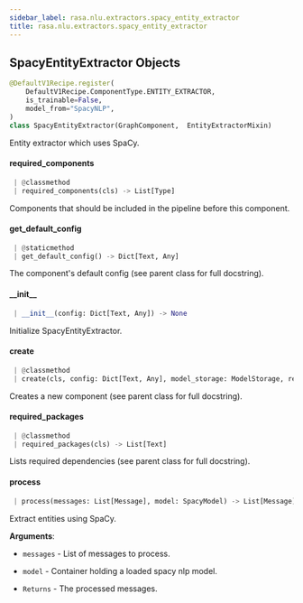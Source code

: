 ```yaml
---
sidebar_label: rasa.nlu.extractors.spacy_entity_extractor
title: rasa.nlu.extractors.spacy_entity_extractor
---
```

## SpacyEntityExtractor Objects

```python
@DefaultV1Recipe.register(
    DefaultV1Recipe.ComponentType.ENTITY_EXTRACTOR,
    is_trainable=False,
    model_from="SpacyNLP",
)
class SpacyEntityExtractor(GraphComponent,  EntityExtractorMixin)
```

Entity extractor which uses SpaCy.

#### required\_components

```python
 | @classmethod
 | required_components(cls) -> List[Type]
```

Components that should be included in the pipeline before this component.

#### get\_default\_config

```python
 | @staticmethod
 | get_default_config() -> Dict[Text, Any]
```

The component&#x27;s default config (see parent class for full docstring).

#### \_\_init\_\_

```python
 | __init__(config: Dict[Text, Any]) -> None
```

Initialize SpacyEntityExtractor.

#### create

```python
 | @classmethod
 | create(cls, config: Dict[Text, Any], model_storage: ModelStorage, resource: Resource, execution_context: ExecutionContext) -> GraphComponent
```

Creates a new component (see parent class for full docstring).

#### required\_packages

```python
 | @classmethod
 | required_packages(cls) -> List[Text]
```

Lists required dependencies (see parent class for full docstring).

#### process

```python
 | process(messages: List[Message], model: SpacyModel) -> List[Message]
```

Extract entities using SpaCy.

**Arguments**:

- `messages` - List of messages to process.
- `model` - Container holding a loaded spacy nlp model.
  
- `Returns` - The processed messages.

